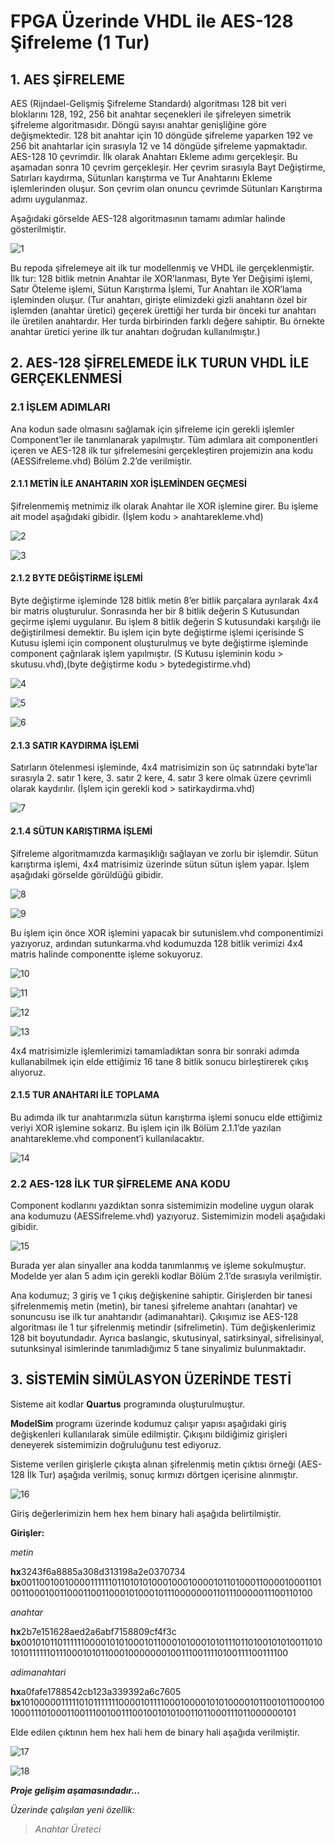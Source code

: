 # FPGA Üzerinde VHDL ile AES-128 Şifreleme (1 Tur)
## 1. AES ŞİFRELEME
AES (Rijndael-Gelişmiş Şifreleme Standardı) algoritması 128 bit veri bloklarını 128, 192, 256 bit anahtar seçenekleri ile şifreleyen simetrik şifreleme algoritmasıdır. Döngü sayısı anahtar genişliğine göre değişmektedir. 128 bit anahtar için 10 döngüde şifreleme yaparken 192 ve 256 bit anahtarlar için sırasıyla 12 ve 14 döngüde şifreleme yapmaktadır. AES-128 10 çevrimdir. İlk olarak Anahtarı Ekleme adımı gerçekleşir. Bu aşamadan sonra 10 çevrim gerçekleşir. Her çevrim sırasıyla Bayt Değiştirme, Satırları kaydırma, Sütunları karıştırma ve Tur Anahtarını Ekleme işlemlerinden oluşur. Son çevrim olan onuncu çevrimde Sütunları Karıştırma adımı uygulanmaz.

Aşağıdaki görselde AES-128 algoritmasının tamamı adımlar halinde gösterilmiştir.

![1](https://sirinoloji.com/github/aes128-vhdl/1.png)

Bu repoda şifrelemeye ait ilk tur modellenmiş ve VHDL ile gerçeklenmiştir. İlk tur: 128 bitlik metnin Anahtar ile XOR’lanması, Byte Yer Değişimi işlemi, Satır Öteleme işlemi, Sütun Karıştırma İşlemi, Tur Anahtarı ile XOR’lama işleminden oluşur. (Tur anahtarı, girişte elimizdeki gizli anahtarın özel bir işlemden (anahtar üretici) geçerek ürettiği her turda bir önceki tur anahtarı ile üretilen anahtardır. Her turda birbirinden farklı değere sahiptir. Bu örnekte anahtar üretici yerine ilk tur anahtarı doğrudan kullanılmıştır.) 

## 2. AES-128 ŞİFRELEMEDE İLK TURUN VHDL İLE GERÇEKLENMESİ
### 2.1 İŞLEM ADIMLARI
Ana kodun sade olmasını sağlamak için şifreleme için gerekli işlemler Component’ler ile tanımlanarak yapılmıştır. Tüm adımlara ait componentleri içeren ve AES-128 ilk tur şifrelemesini gerçekleştiren projemizin ana kodu (AESSifreleme.vhd) Bölüm 2.2’de verilmiştir.

#### 2.1.1 METİN İLE ANAHTARIN XOR İŞLEMİNDEN GEÇMESİ
Şifrelenmemiş metnimiz ilk olarak Anahtar ile XOR işlemine girer. Bu işleme ait model aşağıdaki gibidir. (İşlem kodu > anahtarekleme.vhd)

![2](https://sirinoloji.com/github/aes128-vhdl/2.png)

![3](https://sirinoloji.com/github/aes128-vhdl/3.png)

#### 2.1.2 BYTE DEĞİŞTİRME İŞLEMİ
Byte değiştirme işleminde 128 bitlik metin 8’er bitlik parçalara ayrılarak 4x4 bir matris oluşturulur. Sonrasında her bir 8 bitlik değerin S Kutusundan geçirme işlemi uygulanır. Bu işlem 8 bitlik değerin S kutusundaki karşılığı ile değiştirilmesi demektir. Bu işlem için byte değiştirme işlemi içerisinde S Kutusu işlemi için component oluşturulmuş ve byte değiştirme işleminde component çağrılarak işlem yapılmıştır. (S Kutusu işleminin kodu > skutusu.vhd),(byte değiştirme kodu > bytedegistirme.vhd)

![4](https://sirinoloji.com/github/aes128-vhdl/4.png)

![5](https://sirinoloji.com/github/aes128-vhdl/5.png)

![6](https://sirinoloji.com/github/aes128-vhdl/6.png)

#### 2.1.3 SATIR KAYDIRMA İŞLEMİ
Satırların ötelenmesi işleminde, 4x4 matrisimizin son üç satırındaki byte’lar sırasıyla 2. satır 1 kere, 3. satır 2 kere, 4. satır 3 kere olmak üzere çevrimli olarak kaydırılır. (İşlem için gerekli kod > satirkaydirma.vhd)

![7](https://sirinoloji.com/github/aes128-vhdl/7.png)

#### 2.1.4 SÜTUN KARIŞTIRMA İŞLEMİ
Şifreleme algoritmamızda karmaşıklığı sağlayan ve zorlu bir işlemdir. Sütun karıştırma işlemi, 4x4 matrisimiz üzerinde sütun sütun işlem yapar. İşlem aşağıdaki görselde görüldüğü gibidir.

![8](https://sirinoloji.com/github/aes128-vhdl/8.png)

![9](https://sirinoloji.com/github/aes128-vhdl/9.png)

Bu işlem için önce XOR işlemini yapacak bir sutunislem.vhd componentimizi yazıyoruz, ardından sutunkarma.vhd kodumuzda 128 bitlik verimizi 4x4 matris halinde componentte işleme sokuyoruz.

![10](https://sirinoloji.com/github/aes128-vhdl/10.png)

![11](https://sirinoloji.com/github/aes128-vhdl/11.png)

![12](https://sirinoloji.com/github/aes128-vhdl/12.png)

![13](https://sirinoloji.com/github/aes128-vhdl/13.png)

4x4 matrisimizle işlemlerimizi tamamladıktan sonra bir sonraki adımda kullanabilmek için elde ettiğimiz 16 tane 8 bitlik sonucu birleştirerek çıkış alıyoruz.

#### 2.1.5 TUR ANAHTARI İLE TOPLAMA
Bu adımda ilk tur anahtarımızla sütun karıştırma işlemi sonucu elde ettiğimiz veriyi XOR işlemine sokarız. Bu işlem için ilk Bölüm 2.1.1’de yazılan anahtarekleme.vhd component’i kullanılacaktır.

![14](https://sirinoloji.com/github/aes128-vhdl/14.png)

### 2.2 AES-128 İLK TUR ŞİFRELEME ANA KODU
Component kodlarını yazdıktan sonra sistemimizin modeline uygun olarak ana kodumuzu (AESSifreleme.vhd) yazıyoruz. Sistemimizin modeli aşağıdaki gibidir.

![15](https://sirinoloji.com/github/aes128-vhdl/15.png)

Burada yer alan sinyaller ana kodda tanımlanmış ve işleme sokulmuştur. Modelde yer alan 5 adım için gerekli kodlar Bölüm 2.1’de sırasıyla verilmiştir.

Ana kodumuz; 3 giriş ve 1 çıkış değişkenine sahiptir. Girişlerden bir tanesi şifrelenmemiş metin (metin), bir tanesi şifreleme anahtarı (anahtar) ve sonuncusu ise ilk tur anahtarıdır (adimanahtari). Çıkışımız ise AES-128 algoritması ile 1 tur şifrelenmiş metindir (sifrelimetin). Tüm değişkenlerimiz 128 bit boyutundadır.  Ayrıca baslangic, skutusinyal, satirksinyal, sifrelisinyal, sutunksinyal isimlerinde tanımladığımız 5 tane sinyalimiz bulunmaktadır.

## 3. SİSTEMİN SİMÜLASYON ÜZERİNDE TESTİ
Sisteme ait kodlar **Quartus** programında oluşturulmuştur.

**ModelSim** programı üzerinde kodumuz çalışır yapısı aşağıdaki giriş değişkenleri kullanılarak simüle edilmiştir.  Çıkışını bildiğimiz girişleri deneyerek sistemimizin doğruluğunu test ediyoruz.

Sisteme verilen girişlerle çıkışta alınan şifrelenmiş metin çıktısı örneği (AES-128 İlk Tur) aşağıda verilmiş, sonuç kırmızı dörtgen içerisine alınmıştır.

![16](https://sirinoloji.com/github/aes128-vhdl/16.png)

Giriş değerlerimizin hem hex hem binary hali aşağıda belirtilmiştir. 

**Girişler:**

*metin* 

**hx**3243f6a8885a308d313198a2e0370734
**bx**00110010010000111111011010101000100010000101101000110000100011010011000100110001100110001010001011100000001101110000011100110100

*anahtar*

**hx**2b7e151628aed2a6abf7158809cf4f3c
**bx**00101011011111100001010100010110001010001010111011010010101001101010101111110111000101011000100000001001110011110100111100111100

*adimanahtari*

**hx**a0fafe1788542cb123a339392a6c7605
**bx**10100000111110101111111000010111100010000101010000101100101100010010001110100011001110010011100100101010011011000111011000000101

Elde edilen çıktının hem hex hali hem de binary hali aşağıda verilmiştir.

![17](https://sirinoloji.com/github/aes128-vhdl/17.png)

![18](https://sirinoloji.com/github/aes128-vhdl/18.png)

***Proje gelişim aşamasındadır...***

*Üzerinde çalışılan yeni özellik:*
> *Anahtar Üreteci*